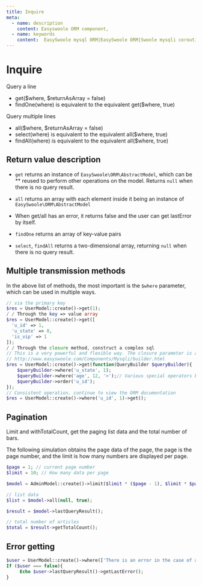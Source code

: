```yaml
---
title: Inquire
meta:
  - name: description
    content: Easyswoole ORM component,
  - name: keywords
    content:  EasySwoole mysql ORM|EasySwoole ORM|Swoole mysqli coroutine client|swoole ORM|Inquire
---
```



# Inquire

Query a line
- get($where, $returnAsArray = false)
- findOne(where) is equivalent to the equivalent get($where, true)

Query multiple lines
- all($where, $returnAsArray = false)
- select(where) is equivalent to the equivalent all($where, true)
- findAll(where) is equivalent to the equivalent all($where, true)

## Return value description

- `get` returns an instance of `EasySwoole\ORM\AbstractModel`, which can be ** reused to perform other operations on the model. Returns `null` when there is no query result.
- `all` returns an array with each element inside it being an instance of `EasySwoole\ORM\AbstractModel`

- When get/all has an error, it returns false and the user can get lastError by itself.

- `findOne` returns an array of key-value pairs
- `select`, `findAll` returns a two-dimensional array, returning `null` when there is no query result.

## Multiple transmission methods

In the above list of methods, the most important is the `$where` parameter, which can be used in multiple ways.

```php
// via the primary key
$res = UserModel::create()->get(1);
/ / Through the key => value array
$res = UserModel::create()->get([
  'u_id' => 1,
  'u_state' => 0,
  'is_vip' ​​=> 1
]);
/ / Through the closure method, construct a complex sql
// This is a very powerful and flexible way. The closure parameter is a mysqli component query constructor that can call all consecutive operations.
// http://www.easyswoole.com/Components/Mysqli/builder.html
$res = UserModel::create()->get(function(QueryBuilder $queryBuilder){
    $queryBuilder->where('u_state', 1);
    $queryBuilder->where('age', 12, '>');// Various special operators between like : != etc. can be completed
    $queryBuilder->order('u_id');
});
// Consistent operation, continue to view the ORM documentation
$res = UserModel::create()->where('u_id', 1)->get();
```

## Pagination

Limit and withTotalCount, get the paging list data and the total number of bars.

The following simulation obtains the page data of the page, the page is the page number, and the limit is how many numbers are displayed per page.

```php
$page = 1; // current page number
$limit = 10; // How many data per page

$model = AdminModel::create()->limit($limit * ($page - 1), $limit * $page - 1)->withTotalCount();

// list data
$list = $model->all(null, true);

$result = $model->lastQueryResult();

// total number of articles
$total = $result->getTotalCount();
```

## Error getting

```php
$user = UserModel::create()->where(['There is an error in the case of a field that does not exist' => 1])->get();
If ($user === false){
     Echo $user->lastQueryResult()->getLastError();
}
```